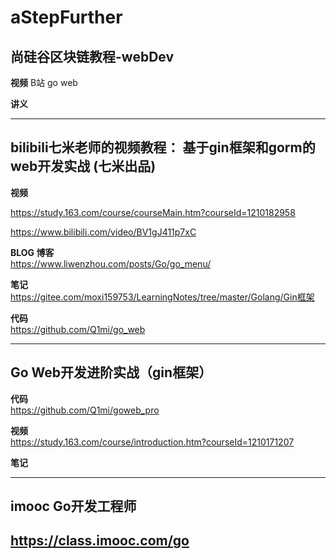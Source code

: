 #   aStepFurther




##  尚硅谷区块链教程-webDev
**视频**
B站 go web


**讲义**

---

##   bilibili七米老师的视频教程：  基于gin框架和gorm的web开发实战 (七米出品)
      


**视频**

https://study.163.com/course/courseMain.htm?courseId=1210182958    

https://www.bilibili.com/video/BV1gJ411p7xC    


**BLOG 博客**    
https://www.liwenzhou.com/posts/Go/go_menu/


**笔记**   
https://gitee.com/moxi159753/LearningNotes/tree/master/Golang/Gin框架


**代码**   
https://github.com/Q1mi/go_web    




---
##   Go Web开发进阶实战（gin框架）


**代码**    
https://github.com/Q1mi/goweb_pro

**视频**    
https://study.163.com/course/introduction.htm?courseId=1210171207


**笔记**   




---
##    imooc Go开发工程师 
https://class.imooc.com/go
---



